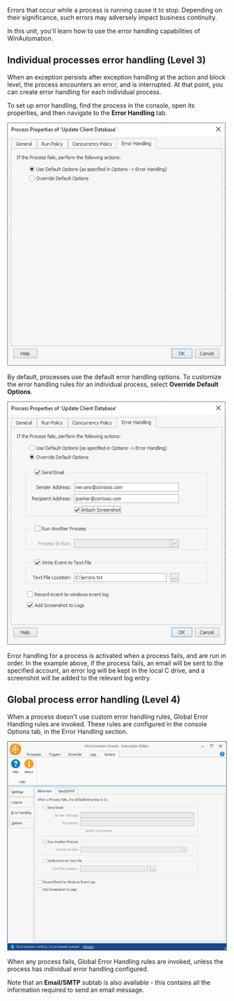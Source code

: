 Errors that occur while a process is running cause it to stop. Depending on their significance, such errors may adversely impact business continuity.

In this unit, you'll learn how to use the error handling capabilities of WinAutomation.

## Individual processes error handling (Level 3)

When an exception persists after exception handling at the action and block level, the process encounters an error, and is interrupted. At that point, you can create error handling for each individual process.

To set up error handling, find the process in the console, open its properties, and then navigate to the **Error Handling** tab.

![The Error Handling tab in the Process Properties.](..\media\error-handling-process-properties.png)

By default, processes use the default error handling options. To customize the error handling rules for an individual process, select **Override Default Options**.

![The Error Handling tab in the Process Properties with the Override Default Options radiobutton selected.](..\media\override-default-options-error-handling.png)

Error handling for a process is activated when a process fails, and are run in order. In the example above, if the process fails, an email will be sent to the specified account, an error log will be kept in the local C drive, and a screenshot will be added to the relevant log entry.

## Global process error handling (Level 4)

When a process doesn't use custom error handling rules, Global Error Handling rules are invoked. These rules are configured in the console Options tab, in the Error Handling section.

![The Behaviour tab in the WinAutomation Options.](..\media\behaviour-error-handling-options.png)

When any process fails, Global Error Handling rules are invoked, unless the process has individual error handling configured.

Note that an **Email/SMTP** subtab is also available - this contains all the information required to send an email message.
